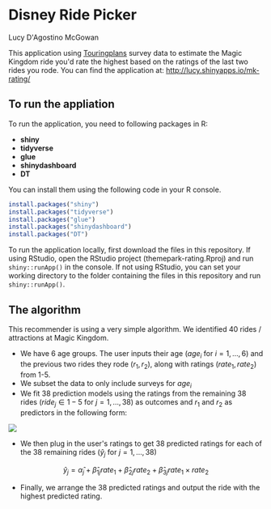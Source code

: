 # Disney Ride Picker
Lucy D'Agostino McGowan

This application using [Touringplans](https://touringplans.com) survey data to estimate the Magic Kingdom ride you'd rate the highest based on the ratings of the last two rides you rode. 
You can find the application at: http://lucy.shinyapps.io/mk-rating/

## To run the appliation

To run the application, you need to following packages in R:

* **shiny**
* **tidyverse**
* **glue**
* **shinydashboard**
* **DT**

You can install them using the following code in your R console.

```r
install.packages("shiny")
install.packages("tidyverse")
install.packages("glue")
install.packages("shinydashboard")
install.packages("DT")
```

To run the application locally, first download the files in this repository. If using RStudio, open the RStudio project (themepark-rating.Rproj) and run `shiny::runApp()` in the console. If not using RStudio, you can set your working directory to the folder containing the files in this repository and run `shiny::runApp()`.

## The algorithm

This recommender is using a very simple algorithm. We identified 40 rides / attractions at Magic Kingdom. 

* We have 6 age groups. The user inputs their age $(age_i$ for $i = 1, \dots, 6)$ and the previous two rides they rode $(r_1, r_2)$, along with ratings $(rate_1, rate_2)$ from 1-5. 
* We subset the data to only include surveys for $age_i$
* We fit 38 prediction models using the ratings from the remaining 38 rides $(ride_j \in 1-5$ for $j = 1, \dots, 38)$ as outcomes and $r_1$ and $r_2$ as predictors in the following form:

<img src="https://render.githubusercontent.com/render/math?math={y}_j = \alpha_j + \beta_{1j}r_1 + \beta_{2j}r_2 + \beta_{3j}r_1\times r_2 + \varepsilon">

* We then plug in the user's ratings to get 38 predicted ratings for each of the 38 remaining rides $(\hat{y}_j$ for $j=1,\dots,38)$

$$\hat{y}_j = \hat\alpha_j + \hat\beta_{1j}rate_1 + \hat\beta_{2j}rate_2 + \hat\beta_{3j}rate_1\times rate_2$$

* Finally, we arrange the 38 predicted ratings and output the ride with the highest predicted rating. 

